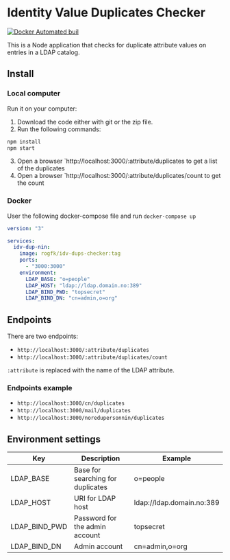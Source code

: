 # Identity Value Duplicates Checker
[![Docker Automated buil](https://img.shields.io/docker/automated/jrottenberg/ffmpeg.svg)](https://hub.docker.com/r/rogfk/idv-dups-checker/)

This is a Node application that checks for duplicate attribute values on entries in a LDAP catalog.

## Install

### Local computer
Run it on your computer:
1. Download the code either with git or the zip file.
2. Run the following commands:
```bash
npm install
npm start
```
3. Open a browser `http://localhost:3000/:attribute/duplicates to get a list of the duplicates
4. Open a browser `http://localhost:3000/:attribute/duplicates/count to get the count

### Docker
User the following docker-compose file and run `docker-compose up`
```yaml
version: "3"

services:
  idv-dup-nin:
    image: rogfk/idv-dups-checker:tag
    ports:
      - "3000:3000"
    environment:
      LDAP_BASE: "o=people"
      LDAP_HOST: "ldap://ldap.domain.no:389"
      LDAP_BIND_PWD: "topsecret"
      LDAP_BIND_DN: "cn=admin,o=org"
```
## Endpoints
There are two endpoints:

* `http://localhost:3000/:attribute/duplicates`
* `http://localhost:3000/:attribute/duplicates/count`

`:attribute` is replaced with the name of the LDAP attribute.

### Endpoints example
* `http://localhost:3000/cn/duplicates`
* `http://localhost:3000/mail/duplicates`
* `http://localhost:3000/noredupersonnin/duplicates`

## Environment settings
| Key   | Description                       | Example                   |
|---------------|-----------------------------------|---------------------------|
| LDAP_BASE     | Base for searching for duplicates | o=people                  |
| LDAP_HOST     | URI for LDAP host                 | ldap://ldap.domain.no:389 |
| LDAP_BIND_PWD | Password for the admin account    | topsecret                 |
| LDAP_BIND_DN  | Admin account                     | cn=admin,o=org            |